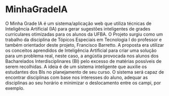 # MinhaGradeIA

O Minha Grade IA é um sistema/aplicação web que utiliza técnicas de Inteligência Artificial (IA) para gerar sugestões inteligentes de grades curriculares otimizadas para os alunos da UFBA. 
O Projeto surgiu como um trabalho da disciplina de Tópicos Especiais em Tecnologia I do professor e também orientador deste projeto, Francisco Barretto. A proposta era utilizar os conceitos aprendidos de Inteligência Artificial para criar uma solução para um problema real, neste caso, a angústia provocada nos alunos dos Bacharelados Interdisciplinares (BI) pelo excesso de matérias possíveis de serem recolhidas. 
A ideia é de um sistema inteligente que auxilie os estudantes dos BIs no planejamento de seu curso. O sistema será capaz de encontrar disciplinas com base nos interesses do aluno, adequar as disciplinas ao seu horário e  minimizar o deslocamento entre os campi, por exemplo.
